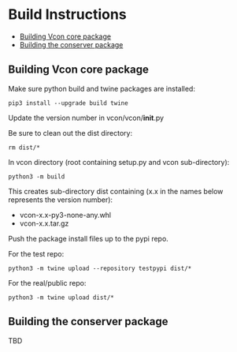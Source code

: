 # Build Instructions

  + [Building Vcon core package](#building-vcon-core-package)
  + [Building the conserver package](#building-the-conserver-package)

## Building Vcon core package

Make sure python build and twine packages are installed:

    pip3 install --upgrade build twine

Update the version number in vcon/vcon/__init__.py

Be sure to clean out the dist directory:

    rm dist/*

In vcon directory (root containing setup.py and vcon sub-directory):

    python3 -m build

This creates sub-directory dist containing (x.x in the names below represents the version number):

  * vcon-x.x-py3-none-any.whl
  * vcon-x.x.tar.gz

Push the package install files up to the pypi repo.

For the test repo:

    python3 -m twine upload --repository testpypi dist/*

For the real/public repo:

    python3 -m twine upload dist/*

## Building the conserver package

TBD

